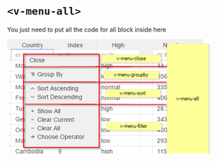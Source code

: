 # ```<v-menu-all>```

You just need to put all the code for all block inside here

![](../vgridanimation/v-menu-main-types.png)



